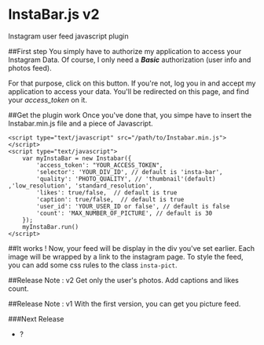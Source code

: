 InstaBar.js v2
==============

Instagram user feed javascript plugin

##First step
You simply have to authorize my application to access your Instagram Data.
Of course, I only need a ***Basic*** authorization (user info and photos feed).

For that purpose, click on this button. If you're not, log you in and accept my application to access your data. You'll be redirected on this page, and find your *access_token* on it.

##Get the plugin work
Once you've done that, you simpe have to insert the Instabar.min.js file and a piece of Javascript.

    <script type="text/javascript" src="/path/to/Instabar.min.js"></script>
    <script type="text/javascript">
        var myInstaBar = new Instabar({
            'access_token': "YOUR_ACCESS_TOKEN",
            'selector': 'YOUR_DIV_ID', // default is 'insta-bar',
            'quality': 'PHOTO_QUALITY', // 'thumbnail'(default) ,'low_resolution', 'standard_resolution',
            'likes': true/false,  // default is true
            'caption': true/false,  // default is true
            'user_id': 'YOUR_USER_ID or false', // default is false
            'count': 'MAX_NUMBER_OF_PICTURE', // default is 30
        });
        myInstaBar.run()
    </script>

##It works !
Now, your feed will be display in the div you've set earlier. Each image will be wrapped by a link to the instagram page.
To style the feed, you can add some css rules to the class `insta-pict`.

##Release Note : v2
Get only the user's photos.
Add captions and likes count.

##Release Note : v1
With the first version, you can get you picture feed.

###Next Release
- ?
